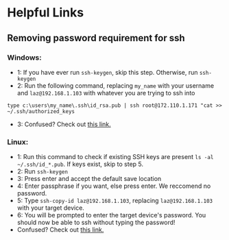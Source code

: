 # Helpful Links

## Removing password requirement for ssh 

### Windows:
- 1: If you have ever run `ssh-keygen`, skip this step. Otherwise, run `ssh-keygen`
- 2: Run the following command, replacing `my_name` with your username and `laz@192.168.1.103` with whatever you are trying to ssh into
```
type c:\users\my_name\.ssh\id_rsa.pub | ssh root@172.110.1.171 "cat >> ~/.ssh/authorized_keys
```
- 3: Confused? Check out [this link.](https://superuser.com/questions/96051/ssh-from-windows-to-linux-without-entering-a-password)

### Linux:
- 1: Run this command to check if existing SSH keys are present `ls -al ~/.ssh/id_*.pub`. If keys exist, skip to step 5.
- 2: Run `ssh-keygen`
- 3: Press enter and accept the default save location
- 4: Enter passphrase if you want, else press enter. We reccomend no password.
- 5: Type `ssh-copy-id laz@192.168.1.103`, replacing `laz@192.168.1.103` with your target device.
- 6: You will be prompted to enter the target device's password. You should now be able to ssh without typing the password!
- Confused? Check out [this link.](https://linuxize.com/post/how-to-setup-passwordless-ssh-login/)
